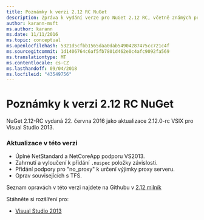 ```yaml
---
title: Poznámky k verzi 2.12 RC NuGet
description: Zpráva k vydání verze pro NuGet 2.12 RC, včetně známých problémů, opravy chyb, nové funkce a chcete.
author: karann-msft
ms.author: karann
ms.date: 11/11/2016
ms.topic: conceptual
ms.openlocfilehash: 5321d5cfbb1565daa0dab54904287475cc721c4f
ms.sourcegitcommit: 1d1406764c6af5fb7801d462e0c4afc9092fa569
ms.translationtype: MT
ms.contentlocale: cs-CZ
ms.lasthandoff: 09/04/2018
ms.locfileid: "43549756"
---
```

# <a name="nuget-212-rc-release-notes"></a>Poznámky k verzi 2.12 RC NuGet

NuGet 2.12-RC vydaná 22. června 2016 jako aktualizace 2.12.0-rc VSIX pro Visual Studio 2013.

### <a name="updates-in-this-release"></a>Aktualizace v této verzi

* Úplné NetStandard a NetCoreApp podporu VS2013.
* Zahrnutí a vyloučení k přidání `.nuspec` položky závislosti.
* Přidání podpory pro "no_proxy" k určení výjimky proxy serveru.
* Oprav souvisejících s TFS.

Seznam opravách v této verzi najdete na Githubu v [2.12 milník](https://github.com/NuGet/Home/issues?q=milestone%3A2.12+is%3Aclosed)

Stáhněte si rozšíření pro:

* [Visual Studio 2013](https://dist.nuget.org/visualstudio-2013-vsix/v2.12.0-rc/NuGet.Tools.vsix)
